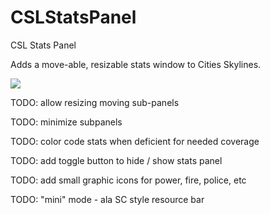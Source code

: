 # CSLStatsPanel
CSL Stats Panel

Adds a move-able, resizable stats window to Cities Skylines.

<img src="i.imgur.com/X17Wxok.png"  />

TODO: allow resizing moving sub-panels

TODO: minimize subpanels

TODO: color code stats when deficient for needed coverage

TODO: add toggle button to hide / show stats panel

TODO: add small graphic icons for power, fire, police, etc

TODO: "mini" mode - ala SC style resource bar
